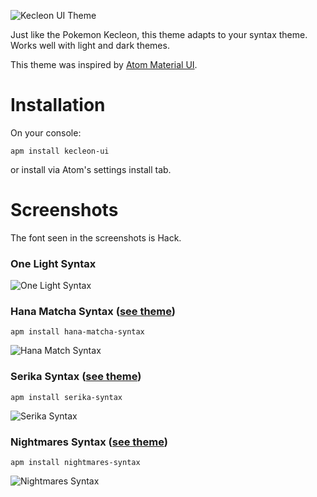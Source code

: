 ![Kecleon UI Theme](https://i.imgur.com/Ndjeakl.png)

Just like the Pokemon Kecleon, this theme adapts to your syntax theme.
Works well with light and dark themes.

This theme was inspired by [Atom Material UI](https://github.com/atom-material/atom-material-ui).

# Installation

On your console:

```
apm install kecleon-ui
```

or install via Atom's settings install tab.

# Screenshots
The font seen in the screenshots is Hack.

### One Light Syntax

![One Light Syntax](https://i.imgur.com/WNE4fFY.png)


### Hana Matcha Syntax ([see theme](https://github.com/arturoalviar/hana-matcha-syntax))

```
apm install hana-matcha-syntax
```

![Hana Match Syntax](https://i.imgur.com/r3Y3p9Y.png)

### Serika Syntax ([see theme](https://github.com/arturoalviar/serika-syntax))

```
apm install serika-syntax
```

![Serika Syntax](https://i.imgur.com/H11Jg0O.png)


### Nightmares Syntax ([see theme](https://github.com/arturoalviar/nightmares-syntax))

```
apm install nightmares-syntax
```

![Nightmares Syntax](https://i.imgur.com/Xg2OzVn.png)
